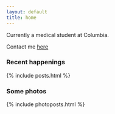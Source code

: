 ```yaml
---
layout: default
title: home
---
```


Currently a medical student at Columbia. 

Contact me [here](/contact.html)

### Recent happenings

{% include posts.html %}

### Some photos

{% include photoposts.html %}
